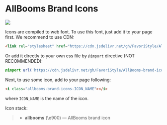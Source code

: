 # AllBooms Brand Icons
[![](https://data.jsdelivr.com/v1/package/gh/FavoriStyle/AllBooms-brand-icons/badge)](https://www.jsdelivr.com/package/gh/FavoriStyle/AllBooms-brand-icons)

Icons are compiled to web font. To use this font, just add it to your page first. We recommend to use CDN:
```html
<link rel="stylesheet" href="https://cdn.jsdelivr.net/gh/FavoriStyle/AllBooms-brand-icons@3.0.0/dist/allbooms-brand-icons.css"/>
```
Or add it directly to your own css file by `@import` directive (NOT RECOMMENDED):
```css
@import url('https://cdn.jsdelivr.net/gh/FavoriStyle/AllBooms-brand-icons@3.0.0/dist/allbooms-brand-icons.css');
```
Next, to use some icon, add to your page following:
```html
<i class="allbooms-brand-icons-ICON_NAME"></i>
```
where `ICON_NAME` is the name of the icon.

Icon stack:
> * **allbooms** (\e900) — AllBooms brand icon
